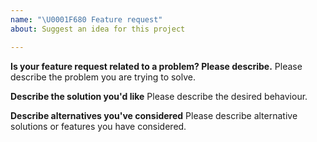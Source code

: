 ```yaml
---
name: "\U0001F680 Feature request"
about: Suggest an idea for this project

---
```


<!--
Thank you for suggesting an idea to make Webiny better.
Please fill in as much of the template below as you're able.
-->

**Is your feature request related to a problem? Please describe.**
Please describe the problem you are trying to solve.

**Describe the solution you'd like**
Please describe the desired behaviour.

**Describe alternatives you've considered**
Please describe alternative solutions or features you have considered.
